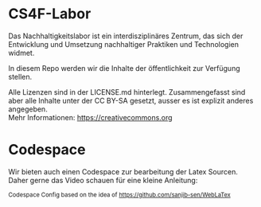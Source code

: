 # CS4F-Labor

Das Nachhaltigkeitslabor ist ein interdisziplinäres Zentrum, das sich der Entwicklung und Umsetzung
nachhaltiger Praktiken und Technologien widmet.    

In diesem Repo werden wir die Inhalte der öffentlichkeit zur Verfügung stellen. 

Alle Lizenzen sind in der LICENSE.md hinterlegt. Zusammengefasst sind aber alle Inhalte unter der CC BY-SA gesetzt, ausser es ist explizit anderes angegeben.      
Mehr Informationen: https://creativecommons.org      



# Codespace 
Wir bieten auch einen Codespace zur bearbeitung der Latex Sourcen. Daher gerne das Video schauen für eine kleine Anleitung:


<small>Codespace Config based on the idea of https://github.com/sanjib-sen/WebLaTex</small>
